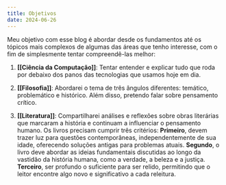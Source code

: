 ```yaml
---
title: Objetivos
date: 2024-06-26
---
```


Meu objetivo com esse blog é abordar desde os fundamentos até os tópicos mais complexos de algumas das áreas que tenho interesse, com o fim de simplesmente tentar compreendê-las melhor:

1. **[[Ciência da Computação]]**: Tentar entender e explicar tudo que roda por debaixo dos panos das tecnologias que usamos hoje em dia.

2. **[[Filosofia]]**: Abordarei o tema de três ângulos diferentes: temático, problemático e histórico. Além disso, pretendo falar sobre pensamento crítico.

3. **[[Literatura]]**: Compartilharei análises e reflexões sobre obras literárias que marcaram a história e continuam a influenciar o pensamento humano. Os livros precisam cumprir três critérios: **Primeiro**, devem trazer luz para questões contemporâneas, independentemente de sua idade, oferecendo soluções antigas para problemas atuais. **Segundo**, o livro deve abordar as ideias fundamentais discutidas ao longo da vastidão da história humana, como a verdade, a beleza e a justiça. **Terceiro**, ser profundo o suficiente para ser relido, permitindo que o leitor encontre algo novo e significativo a cada releitura.
